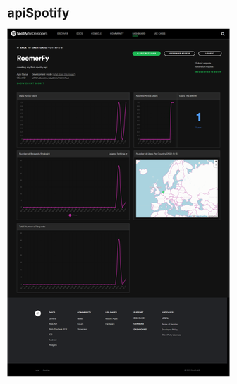 # apiSpotify

![alt text](https://github.com/Fallux/apiSpotify/blob/main/images/SpotifyDeveloperWebData.png)
